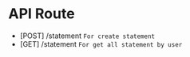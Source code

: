 # API Route
- [POST] /statement `For create statement`
- [GET] /statement `For get all statement by user`
